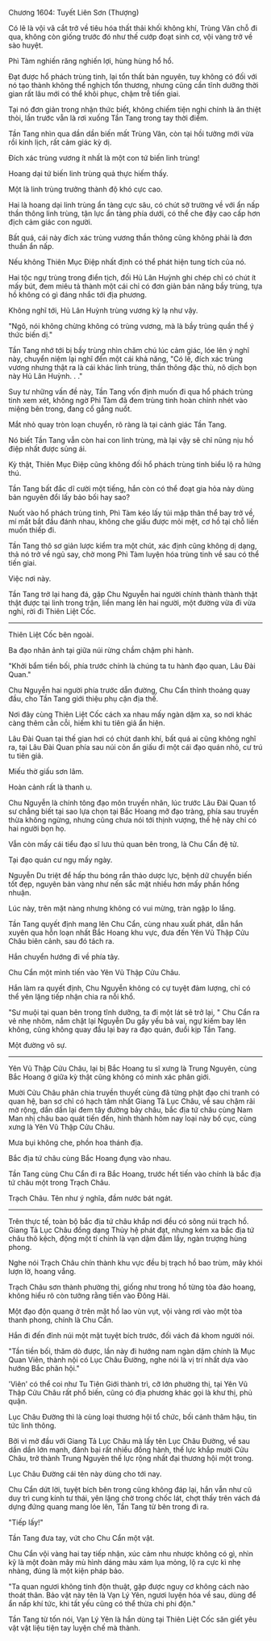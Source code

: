 




Chương 1604: Tuyết Liên Sơn (Thượng)


Có lẽ là vội vã cắt trở về tiêu hóa thất thải khối không khí, Trùng Vân chỗ đi qua, không còn giống trước đó như thế cướp đoạt sinh cơ, vội vàng trở về sào huyệt.

Phì Tàm nghiến răng nghiến lợi, hùng hùng hổ hổ.

Đạt được hổ phách trùng tinh, lại tổn thất bản nguyên, tuy không có đối với nó tạo thành không thể nghịch tổn thương, nhưng cũng cần tĩnh dưỡng thời gian rất lâu mới có thể khôi phục, chậm trễ tiến giai.

Tại nó đơn giản trong nhận thức biết, không chiếm tiện nghi chính là ăn thiệt thòi, lần trước vẫn là rơi xuống Tần Tang trong tay thời điểm.

Tần Tang nhìn qua dần dần biến mất Trùng Vân, còn tại hồi tưởng mới vừa rồi kinh lịch, rất cảm giác kỳ dị.

Đích xác trùng vương ít nhất là một con tứ biến linh trùng!

Hoang dại tứ biến linh trùng quả thực hiếm thấy.

Một là linh trùng trưởng thành độ khó cực cao.

Hai là hoang dại linh trùng ẩn tàng cực sâu, có chút sở trường về với ẩn nấp thần thông linh trùng, tận lực ẩn tàng phía dưới, có thể che đậy cao cấp hơn địch cảm giác con người.

Bất quá, cái này đích xác trùng vương thần thông cũng không phải là đơn thuần ẩn nấp.

Nếu không Thiên Mục Điệp nhất định có thể phát hiện tung tích của nó.

Hai tộc ngự trùng trong điển tịch, đối Hủ Lân Huỳnh ghi chép chỉ có chút ít mấy bút, đem miêu tả thành một cái chỉ có đơn giản bản năng bầy trùng, tựa hồ không có gì đáng nhắc tới địa phương.

Không nghĩ tới, Hủ Lân Huỳnh trùng vương kỳ lạ như vậy.

"Ngô, nói không chừng không có trùng vương, mà là bầy trùng quần thể ý thức biến dị."

Tần Tang nhớ tới bị bầy trùng nhìn chăm chú lúc cảm giác, lóe lên ý nghĩ này, chuyển niệm lại nghĩ đến một cái khả năng, "Có lẽ, đích xác trùng vương nhưng thật ra là cái khác linh trùng, thần thông đặc thù, nô dịch bọn này Hủ Lân Huỳnh. . ."

Suy tư những vấn đề này, Tần Tang vốn định muốn đi qua hổ phách trùng tinh xem xét, không ngờ Phì Tàm đã đem trùng tinh hoàn chỉnh nhét vào miệng bên trong, đang cố gắng nuốt.

Mắt nhỏ quay tròn loạn chuyển, rõ ràng là tại cảnh giác Tần Tang.

Nó biết Tần Tang vẫn còn hai con linh trùng, mà lại vậy sẽ chỉ nũng nịu hồ điệp nhất được sủng ái.

Kỳ thật, Thiên Mục Điệp cũng không đối hổ phách trùng tinh biểu lộ ra hứng thú.

Tần Tang bất đắc dĩ cười một tiếng, hắn còn có thể đoạt gia hỏa này dùng bản nguyên đổi lấy bảo bối hay sao?

Nuốt vào hổ phách trùng tinh, Phì Tàm kéo lấy túi mập thân thể bay trở về, mí mắt bắt đầu đánh nhau, không che giấu được mỏi mệt, cơ hồ tại chỗ liền muốn thiếp đi.

Tần Tang thô sơ giản lược kiểm tra một chút, xác định cũng không dị dạng, thả nó trở về ngủ say, chờ mong Phì Tàm luyện hóa trùng tinh về sau có thể tiến giai.

Việc nơi này.

Tần Tang trở lại hang đá, gặp Chu Nguyễn hai người chính thành thành thật thật được tại linh trong trận, liền mang lên hai người, một đường vừa đi vừa nghỉ, rời đi Thiên Liệt Cốc.

- - -

Thiên Liệt Cốc bên ngoài.

Ba đạo nhân ảnh tại giữa núi rừng chầm chậm phi hành.

"Khởi bẩm tiền bối, phía trước chính là chúng ta tu hành đạo quan, Lâu Đài Quan."

Chu Nguyễn hai người phía trước dẫn đường, Chu Cẩn thỉnh thoảng quay đầu, cho Tần Tang giới thiệu phụ cận địa thế.

Nơi đây cùng Thiên Liệt Cốc cách xa nhau mấy ngàn dặm xa, so nơi khác càng thêm cằn cỗi, hiếm khi tu tiên giả ẩn hiện.

Lâu Đài Quan tại thế gian hơi có chút danh khí, bất quá ai cũng không nghĩ ra, tại Lâu Đài Quan phía sau núi còn ẩn giấu đi một cái đạo quán nhỏ, cư trú tu tiên giả.

Miếu thờ giấu sơn lâm.

Hoàn cảnh rất là thanh u.

Chu Nguyễn là chính tông đạo môn truyền nhân, lúc trước Lâu Đài Quan tổ sư chẳng biết tại sao lựa chọn tại Bắc Hoang mở đạo tràng, phía sau truyền thừa không ngừng, nhưng cũng chưa nói tới thịnh vượng, thế hệ này chỉ có hai người bọn họ.

Vẫn còn mấy cái tiểu đạo sĩ lưu thủ quan bên trong, là Chu Cẩn đệ tử.

Tại đạo quán cư ngụ mấy ngày.

Nguyễn Du triệt để hấp thu bóng rắn thảo dược lực, bệnh dữ chuyển biến tốt đẹp, nguyên bản vàng như nến sắc mặt nhiều hơn mấy phần hồng nhuận.

Lúc này, trên mặt nàng nhưng không có vui mừng, tràn ngập lo lắng.

Tần Tang quyết định mang lên Chu Cẩn, cùng nhau xuất phát, dẫn hắn xuyên qua hỗn loạn nhất Bắc Hoang khu vực, đưa đến Yên Vũ Thập Cửu Châu biên cảnh, sau đó tách ra.

Hắn chuyển hướng đi về phía tây.

Chu Cẩn một mình tiến vào Yên Vũ Thập Cửu Châu.

Hắn làm ra quyết định, Chu Nguyễn không có cự tuyệt đảm lượng, chỉ có thể yên lặng tiếp nhận chia ra nỗi khổ.

"Sư muội tại quan bên trong tĩnh dưỡng, ta đi một lát sẽ trở lại, " Chu Cẩn ra vẻ nhẹ nhõm, nắm chặt lại Nguyễn Du gầy yếu bả vai, ngự kiếm bay lên không, cũng không quay đầu lại bay ra đạo quán, đuổi kịp Tần Tang.

Một đường vô sự.

- - -

Yên Vũ Thập Cửu Châu, lại bị Bắc Hoang tu sĩ xưng là Trung Nguyên, cùng Bắc Hoang ở giữa kỳ thật cũng không có minh xác phân giới.

Mười Cửu Châu phân chia truyền thuyết cùng đã từng phật đạo chi tranh có quan hệ, ban sơ chỉ có hạch tâm nhất Giang Tả Lục Châu, về sau chậm rãi mở rộng, dần dần lại đem tây đường bảy châu, bắc địa tứ châu cùng Nam Man nhị châu bao quát tiến đến, hình thành hôm nay loại này bố cục, cùng xưng là Yên Vũ Thập Cửu Châu.

Mưa bụi không che, phồn hoa thánh địa.

Bắc địa tứ châu cùng Bắc Hoang đụng vào nhau.

Tần Tang cùng Chu Cẩn đi ra Bắc Hoang, trước hết tiến vào chính là bắc địa tứ châu một trong Trạch Châu.

Trạch Châu. Tên như ý nghĩa, đầm nước bát ngát.

---

Trên thực tế, toàn bộ bắc địa tứ châu khắp nơi đều có sông núi trạch hồ. Giang Tả Lục Châu đồng dạng Thủy hệ phát đạt, nhưng kém xa bắc địa tứ châu thô kệch, động một tí chính là vạn dặm đầm lầy, ngàn trượng hùng phong.

Nghe nói Trạch Châu chín thành khu vực đều bị trạch hồ bao trùm, mây khói lượn lờ, hoang vắng.

Trạch Châu sơn thành phường thị, giống như trong hồ từng tòa đảo hoang, không hiểu rõ còn tưởng rằng tiến vào Đông Hải.

Một đạo độn quang ở trên mặt hồ lao vùn vụt, vội vàng rơi vào một tòa thanh phong, chính là Chu Cẩn.

Hắn đi đến đỉnh núi một mặt tuyệt bích trước, đối vách đá khom người nói.

"Tần tiền bối, thăm dò được, lần này đi hướng nam ngàn dặm chính là Mục Quan Viên, thành nội có Lục Châu Đường, nghe nói là vị trí nhất dựa vào hướng Bắc phân hội."

'Viên' có thể coi như Tu Tiên Giới thành trì, cỡ lớn phường thị, tại Yên Vũ Thập Cửu Châu rất phổ biến, cũng có địa phương khác gọi là khư thị, phủ quận.

Lục Châu Đường thì là cùng loại thương hội tổ chức, bối cảnh thâm hậu, tin tức linh thông.

Bởi vì mở đầu với Giang Tả Lục Châu mà lấy tên Lục Châu Đường, về sau dần dần lớn mạnh, đánh bại rất nhiều đồng hành, thế lực khắp mười Cửu Châu, trở thành Trung Nguyên thế lực rộng nhất đại thương hội một trong.

Lục Châu Đường cái tên này dùng cho tới nay.

Chu Cẩn dứt lời, tuyệt bích bên trong cũng không đáp lại, hắn vẫn như cũ duy trì cung kính tư thái, yên lặng chờ trong chốc lát, chợt thấy trên vách đá dựng đứng quang mang lóe lên, Tần Tang từ bên trong đi ra.

"Tiếp lấy!"

Tần Tang đưa tay, vứt cho Chu Cẩn một vật.

Chu Cẩn vội vàng hai tay tiếp nhận, xúc cảm nhu nhược không có gì, nhìn kỹ là một đoàn mây mù hình dáng màu xám lụa mỏng, lộ ra cực kì nhẹ nhàng, đúng là một kiện pháp bảo.

"Ta quan ngươi không tinh độn thuật, gặp được nguy cơ không cách nào thoát thân. Bảo vật này tên là Vạn Lý Yên, ngươi luyện hóa về sau, dùng để ẩn nấp khí tức, khi tất yếu cũng có thể thừa chi phi độn."

Tần Tang từ tốn nói, Vạn Lý Yên là hắn dùng tại Thiên Liệt Cốc săn giết yêu vật vật liệu tiện tay luyện chế mà thành.




